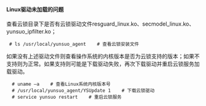 #### Linux驱动未加载的问题

查看云锁目录下是否有云锁驱动文件resguard\_linux.ko、secmodel\_linux.ko、yunsuo\_ipfilter.ko；

```
 # ls /usr/local/yunsuo_agent    # 查看云锁安装文件
```

如果没有上述驱动文件则查看操作系统的内核版本是否为云锁支持的版本；如果不支持则为正常。如果支持则可能是下载驱动失败，再次下载驱动并重启云锁服务加载驱动。

```
  # uname –a    # 查看Linux系统内核版本号
  # /usr/local/yunsuo_agent/YSUpdate 1    # 下载云锁驱动
  # service yunsuo restart    # 重启云锁服务
```

